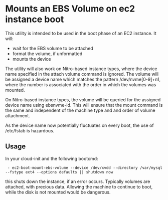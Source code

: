 Mounts an EBS Volume on ec2 instance boot
=========================================
This utility is intended to be used in the boot phase of an EC2 instance. It will:

- wait for the EBS volume to be attached
- format the volume, if unformatted
- mounts the device

The utility will also work on Nitro-based instance types, where
the device name specified in the attach volume command is ignored. The 
volume will be assigned a device name which matches the pattern 
/dev/nvme[0-9]+n1, where the number is associated with the order 
in which the volumes was mounted.

On Nitro-based instance types, the volume will be queried for the
assigned device name using ebsnvme-id. This will ensure that 
the mount command is the same and independent of the machine type and
and order of volume attachment.

As the device name now potentially fluctuates on every boot,
the use of /etc/fstab is hazardous.

## Usage
In your cloud-init and the following bootcmd:
```
 - ec2-boot-mount-ebs-volume --device /dev/xvdd --directory /var/mysql --fstype ext4 --options defaults || shutdown now
```
this shuts down the instance, if an error occurs. Typically volumes are attached, with precious data. Allowing
the machine to continue to boot, while the disk is not mounted would be dangerous.

